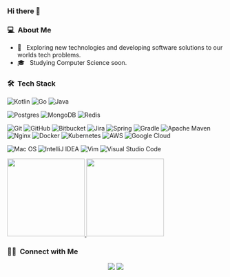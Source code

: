 ### Hi there 👋

<!--<h2>I'm Nico.</h2> -->

<h3> 💻 &nbsp;About Me </h3>

- 🤔 &nbsp; Exploring new technologies and developing software solutions to our worlds tech problems.
- 🎓 &nbsp; Studying Computer Science soon.


<h3> 🛠 &nbsp;Tech Stack</h3>

  ![Kotlin](https://img.shields.io/badge/kotlin-%230095D5.svg?style=for-the-badge&logo=kotlin&logoColor=white)
  ![Go](https://img.shields.io/badge/go-%2300ADD8.svg?style=for-the-badge&logo=go&logoColor=white)
  ![Java](https://img.shields.io/badge/java-%23ED8B00.svg?style=for-the-badge&logo=java&logoColor=white)

  ![Postgres](https://img.shields.io/badge/postgres-%23316192.svg?style=for-the-badge&logo=postgresql&logoColor=white)
  ![MongoDB](https://img.shields.io/badge/MongoDB-%234ea94b.svg?style=for-the-badge&logo=mongodb&logoColor=white)
  ![Redis](https://img.shields.io/badge/redis-%23DD0031.svg?style=for-the-badge&logo=redis&logoColor=white)

  ![Git](https://img.shields.io/badge/git-%23F05033.svg?style=for-the-badge&logo=git&logoColor=white)
  ![GitHub](https://img.shields.io/badge/github-%23121011.svg?style=for-the-badge&logo=github&logoColor=white)
  ![Bitbucket](https://img.shields.io/badge/bitbucket-%230047B3.svg?style=for-the-badge&logo=bitbucket&logoColor=white)
  ![Jira](https://img.shields.io/badge/jira-%230A0FFF.svg?style=for-the-badge&logo=jira&logoColor=white)
  ![Spring](https://img.shields.io/badge/spring-%236DB33F.svg?style=for-the-badge&logo=spring&logoColor=white)
  ![Gradle](https://img.shields.io/badge/Gradle-02303A.svg?style=for-the-badge&logo=Gradle&logoColor=white)
  ![Apache Maven](https://img.shields.io/badge/Apache%20Maven-C71A36?style=for-the-badge&logo=Apache%20Maven&logoColor=white)
  ![Nginx](https://img.shields.io/badge/nginx-%23009639.svg?style=for-the-badge&logo=nginx&logoColor=white)
  ![Docker](https://img.shields.io/badge/docker-%230db7ed.svg?style=for-the-badge&logo=docker&logoColor=white)
  ![Kubernetes](https://img.shields.io/badge/kubernetes-%23326ce5.svg?style=for-the-badge&logo=kubernetes&logoColor=white)
  ![AWS](https://img.shields.io/badge/AWS-%23FF9900.svg?style=for-the-badge&logo=amazon-aws&logoColor=white)
  ![Google Cloud](https://img.shields.io/badge/GoogleCloud-%234285F4.svg?style=for-the-badge&logo=google-cloud&logoColor=white)

  ![Mac OS](https://img.shields.io/badge/mac%20os-000000?style=for-the-badge&logo=macos&logoColor=F0F0F0)
  ![IntelliJ IDEA](https://img.shields.io/badge/IntelliJ%20IDEA-000000.svg?style=for-the-badge&logo=intellij-idea&logoColor=white)
  ![Vim](https://img.shields.io/badge/VIM-%2311AB00.svg?style=for-the-badge&logo=vim&logoColor=white)
  ![Visual Studio Code](https://img.shields.io/badge/Visual%20Studio%20Code-0078d7.svg?style=for-the-badge&logo=visual-studio-code&logoColor=white)


<p>
<a href="https://github.com/AVS1508">
  <img height="180em" src="https://github-readme-stats.vercel.app/api?username=trite8q1&show_icons=true&theme=radical" />
  <img height="180em" src="https://github-readme-stats-eight-theta.vercel.app/api/top-langs/?username=trite8q1&theme=radical&layout=compact&exclude_lang=java+r" />
</a>
</p>


<h3> 🤝🏻 &nbsp;Connect with Me </h3>

<p align="center">
<a href="http://nicomarksman.com"><img src="https://img.shields.io/badge/-nicomarksman.com-3423A6?style=flat-square&logo=Google-Chrome&logoColor=white"/></a>
<a href="https://www.linkedin.com/in/nico-sch%C3%BCtze-23279a207/"><img src="https://img.shields.io/badge/-LinkedIn-0077B5?style=flat-square&logo=Linkedin&logoColor=white"/></a>

